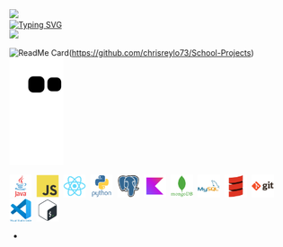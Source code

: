 <div id="Intro">
    <div id="header" align="left" ;>
      <img src="https://media.giphy.com/media/bcKmIWkUMCjVm/giphy.gif" width="200" border-radius: "25px"/>
    </div>
    <a href="https://git.io/typing-svg"><img src="https://readme-typing-svg.demolab.com?font=Lato&pause=1000&color=F7F7F7&background=302A2E00&center=true&width=435&lines=Hey+I'm+Chris!;Check+out+some+of+my+projects+below!+" alt="Typing SVG" /></a>
    
</div> 
<img src= "https://myreadme.vercel.app/api/embed/chrisreylo73?panels=userstatistics,toprepositories,toplanguages,commitgraph" />


![ReadMe Card](https://github-readme-stats.vercel.app/api/pin/?username=chrisreylo73&repo=school-Projects&width=2000)(https://github.com/chrisreylo73/School-Projects)
![Snake animation](https://github.com/madushadhanushka/github-readme/blob/output/github-contribution-snake.svg)

<div>
  <img src="https://github.com/devicons/devicon/blob/master/icons/java/java-original-wordmark.svg" title="Java" alt="Java" width="40" height="40"/>&nbsp;
  <img src="https://github.com/devicons/devicon/blob/master/icons/javascript/javascript-original.svg" title="javaScript" alt="JS" width="40" height="40"/>&nbsp;
  <img src="https://github.com/devicons/devicon/blob/master/icons/react/react-original.svg" title="javaScript" alt="JS" width="40" height="40"/>&nbsp;
  <img src="https://github.com/devicons/devicon/blob/master/icons/python/python-original-wordmark.svg" title="Python" alt="Python" width="40" height="40"/>&nbsp;
  <img src="https://github.com/devicons/devicon/blob/master/icons/postgresql/postgresql-original.svg" title="Postgres" alt="postgres" width="40" height="40"/>&nbsp;
  <img src="https://github.com/devicons/devicon/blob/master/icons/kotlin/kotlin-original.svg" title="Kotlin" alt="Kotlin" width="40" height="40"/>&nbsp;
  <img src="https://github.com/devicons/devicon/blob/master/icons/mongodb/mongodb-plain-wordmark.svg" title="MongoDB" alt="MongoDB" width="40" height="40"/>&nbsp;
  <img src="https://github.com/devicons/devicon/blob/master/icons/mysql/mysql-original-wordmark.svg" title="MySQL"  alt="MySQL" width="40" height="40"/>&nbsp;
  <img src="https://github.com/devicons/devicon/blob/master/icons/scala/scala-original.svg" title="Scala" alt="Scala" width="40" height="40"/>&nbsp;
  <img src="https://github.com/devicons/devicon/blob/master/icons/git/git-original-wordmark.svg" title="Git" alt="Git" width="40" height="40"/>&nbsp;
  <img src="https://github.com/devicons/devicon/blob/master/icons/vscode/vscode-original-wordmark.svg" title="VSCode" alt="VSCode" width="40" height="40"/>&nbsp;
  <img src="https://github.com/devicons/devicon/blob/master/icons/bash/bash-original.svg" title="Bash" alt="Bash" width="40" height="40"/>&nbsp;
</div>





<!--
**chrisreylo73/chrisreylo73** is a ✨ _special_ ✨ repository because its `README.md` (this file) appears on your GitHub profile.

Here are some ideas to get you started:

- 🔭 I’m currently working on sharpening my software development skills to better facilitate my growth as a developer.
- 🌱 I’m currently learning algorithims and data structures
- 👯 I’m looking to collaborate on anything and everything regarding software development. 
- 💬 Ask me about ...
- 📫 How to reach me: 
- ⚡ Fun fact: I am a big hobbiest so 
-->

- 
